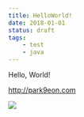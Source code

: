 ```yaml
---
title: HelloWorld!
date: 2018-01-01
status: draft
tags:
    - test
    - java
---
```


Hello, World!

http://park9eon.com

![](images/DSC_0342.JPG)